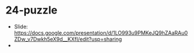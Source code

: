 # 24-puzzle
- Slide: https://docs.google.com/presentation/d/1LO993u9PMKeJQ9hZAaRAu0ZDw_v7Dwkh5eX9d__KXfI/edit?usp=sharing
- 
